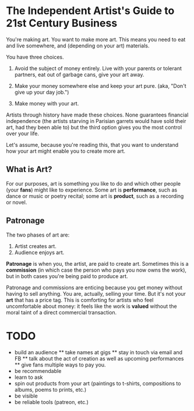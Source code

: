 # The Independent Artist's Guide to 21st Century Business
 
You're making art. You want to make more art. This means you need to eat
and live somewhere, and (depending on your art) materials.

You have three choices.

1. Avoid the subject of money entirely. Live with your parents or tolerant partners, eat out of garbage cans, give your art away.

2. Make your money somewhere else and keep your art pure.  (aka, "Don't give up your day job.")

3. Make money with your art.

Artists through history have made these choices.  None guarantees financial independence (the artists starving in Parisian garrets would have sold their art, had they been able to) but the third option gives you the most control over your life.

Let's assume, because you're reading this, that you want to understand how your art might enable you to create more art.

## What is Art?

For our purposes, art is something you like to do and which other people (your **fans**) might like to experience. Some art is **performance**, such as dance or music or poetry recital; some art is **product**, such as a recording or novel.  

## Patronage

The two phases of art are:
1. Artist creates art.
2. Audience enjoys art.

**Patronage** is when you, the artist, are paid to create art.  Sometimes this is a **commission** (in which case the person who pays you now owns the work), but in both cases you're being paid to produce art.

Patronage and commissions are enticing because you get money without having to sell anything. You are, actually, selling your time. But it's not your __art__ that has a price tag.  This is comforting for artists who feel uncomfortable about money: it feels like the work is __valued__ without the moral taint of a direct commercial transaction.



# TODO

* build an audience
** take names at gigs
** stay in touch via email and FB
** talk about the act of creation as well as upcoming performances
** give fans multiple ways to pay you.
* be recommendable
* learn to ask
* spin out products from your art (paintings to t-shirts, compositions to albums, poems to prints, etc.)
* be visible
* be reliable
tools (patreon, etc.)
